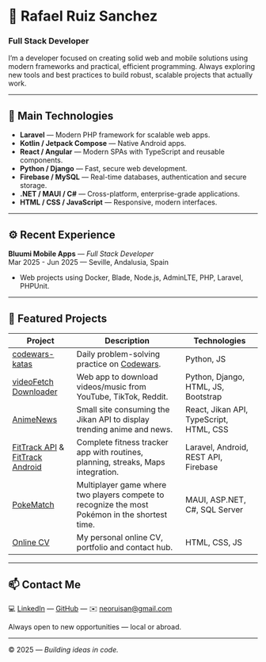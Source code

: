 # 👾 Rafael Ruiz Sanchez

### Full Stack Developer

I’m a developer focused on creating solid web and mobile solutions using modern frameworks and practical, efficient programming. Always exploring new tools and best practices to build robust, scalable projects that actually work.

---

## 🧩 Main Technologies

- **Laravel** — Modern PHP framework for scalable web apps.
- **Kotlin / Jetpack Compose** — Native Android apps.
- **React / Angular** — Modern SPAs with TypeScript and reusable components.
- **Python / Django** — Fast, secure web development.
- **Firebase / MySQL** — Real-time databases, authentication and secure storage.
- **.NET / MAUI / C#** — Cross-platform, enterprise-grade applications.
- **HTML / CSS / JavaScript** — Responsive, modern interfaces.

---

## ⚙️ Recent Experience

**Bluumi Mobile Apps** — *Full Stack Developer*  
Mar 2025 - Jun 2025 — Seville, Andalusia, Spain  
- Web projects using Docker, Blade, Node.js, AdminLTE, PHP, Laravel, PHPUnit.

---

## 🚀 Featured Projects

| Project | Description | Technologies |
|----------------|---------------------------------|-----------------------------|
| [codewars-katas](https://github.com/nruiz209487/codewars-katas) | Daily problem-solving practice on [Codewars](https://www.codewars.com/users/nruiz209487). | Python, JS |
| [videoFetch Downloader](https://github.com/nruiz209487/videoFetch-yt-downloader-django) | Web app to download videos/music from YouTube, TikTok, Reddit. | Python, Django, HTML, JS, Bootstrap |
| [AnimeNews](https://github.com/nruiz209487/AnimeNewsPageReactAndJikanApi) | Small site consuming the Jikan API to display trending anime and news. | React, Jikan API, TypeScript, HTML, CSS |
| [FitTrack API](https://github.com/nruiz209487/FitrackApi) & [FitTrack Android](https://github.com/nruiz209487/FitTrackAndroid) | Complete fitness tracker app with routines, planning, streaks, Maps integration. | Laravel, Android, REST API, Firebase |
| [PokeMatch](https://github.com/nruiz209487/ProyectosPokemon) | Multiplayer game where two players compete to recognize the most Pokémon in the shortest time. | MAUI, ASP.NET, C#, SQL Server |
| [Online CV](https://nruiz209487.github.io/MiCurriculum/) | My personal online CV, portfolio and contact hub. | HTML, CSS, JS |

---

## 📫 Contact Me

💻 [LinkedIn](https://www.linkedin.com/in/neos-rafael-ru%C3%ADz-s%C3%A1nchez-542453314/) — [GitHub](https://github.com/nruiz209487) — ✉️ neoruisan@gmail.com

Always open to new opportunities — local or abroad.

---

© 2025 — *Building ideas in code.*
